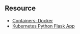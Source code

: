 ## Resource
- [Containers: Docker](https://noahgift.github.io/cloud-data-analysis-at-scale/topics/docker-format-containers)
- [Kubernetes Python Flask App](https://github.com/noahgift/flask-change-microservice)